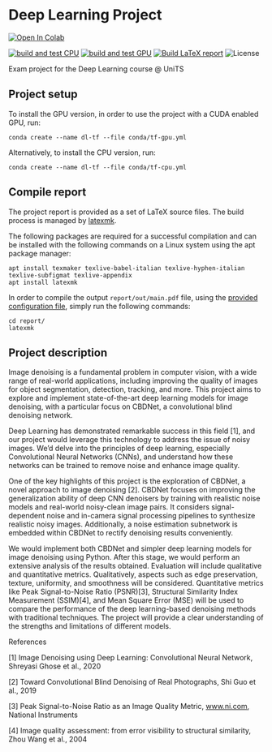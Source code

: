 # Deep Learning Project

[![Open In Colab](https://colab.research.google.com/assets/colab-badge.svg)](https://colab.research.google.com/github/peiva-git/deep_learning_project/blob/main/simple_model.ipynb)

[![build and test CPU](https://github.com/peiva-git/deep_learning_project/actions/workflows/build-and-test-cpu.yml/badge.svg)](https://github.com/peiva-git/deep_learning_project/actions/workflows/build-and-test-cpu.yml)
[![build and test GPU](https://github.com/peiva-git/deep_learning_project/actions/workflows/build-and-test-gpu.yml/badge.svg)](https://github.com/peiva-git/deep_learning_project/actions/workflows/build-and-test-gpu.yml)
[![Build LaTeX report](https://github.com/peiva-git/deep_learning_project/actions/workflows/compile-report-pdf.yml/badge.svg)](https://github.com/peiva-git/deep_learning_project/actions/workflows/compile-report-pdf.yml)
![License](https://img.shields.io/github/license/peiva-git/deep_learning_project)

Exam project for the Deep Learning course @ UniTS

## Project setup

To install the GPU version, in order to use the project with a CUDA enabled GPU, run:
```shell
conda create --name dl-tf --file conda/tf-gpu.yml
```

Alternatively, to install the CPU version, run:
```shell
conda create --name dl-tf --file conda/tf-cpu.yml
```

## Compile report

The project report is provided as a set of LaTeX source files.
The build process is managed by [latexmk](https://mg.readthedocs.io/latexmk.html).

The following packages are required for a successful compilation and can be installed with the following commands
on a Linux system using the apt package manager:
```shell
apt install texmaker texlive-babel-italian texlive-hyphen-italian texlive-subfigmat texlive-appendix
apt install latexmk
```
In order to compile the output `report/out/main.pdf` file, using the [provided configuration file](report/.latexmkrc),
simply run the following commands:
```shell
cd report/
latexmk
```

## Project description

Image denoising is a fundamental problem in computer vision, with a wide range of real-world applications, including improving the quality of images for object segmentation, detection, tracking, and more. This project aims to explore and implement state-of-the-art deep learning models for image denoising, with a particular focus on CBDNet, a convolutional blind denoising network.

Deep Learning has demonstrated remarkable success in this field [1], and our project would leverage this technology to address the issue of noisy images. We’d delve into the principles of deep learning, especially Convolutional Neural Networks (CNNs), and understand how these networks can be trained to remove noise and enhance image quality.

One of the key highlights of this project is the exploration of CBDNet, a novel approach to image denoising [2]. CBDNet focuses on improving the generalization ability of deep CNN denoisers by training with realistic noise models and real-world noisy-clean image pairs. It considers signal-dependent noise and in-camera signal processing pipelines to synthesize realistic noisy images. Additionally, a noise estimation subnetwork is embedded within CBDNet to rectify denoising results conveniently.

We would implement both CBDNet and simpler deep learning models for image denoising using Python. After this stage, we would perform an extensive analysis of the results obtained. Evaluation will include qualitative and quantitative metrics. Qualitatively, aspects such as edge preservation, texture, uniformity, and smoothness will be considered. Quantitative metrics like Peak Signal-to-Noise Ratio (PSNR)[3], Structural Similarity Index Measurement (SSIM)[4], and Mean Square Error (MSE) will be used to compare the performance of the deep learning-based denoising methods with traditional techniques. The project will provide a clear understanding of the strengths and limitations of different models.

References

[1] Image Denoising using Deep Learning: Convolutional Neural Network, Shreyasi Ghose et al., 2020

[2] Toward Convolutional Blind Denoising of Real Photographs, Shi Guo et al., 2019

[3] Peak Signal-to-Noise Ratio as an Image Quality Metric, www.ni.com, National Instruments

[4] Image quality assessment: from error visibility to structural similarity, Zhou Wang et al., 2004
